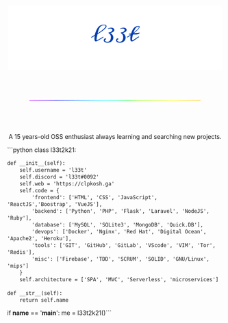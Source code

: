 <p align="center">
  <img
    src="https://raw.githubusercontent.com/73958319/73958319/main/signature.png"
  />
  <p style="line-height: 100px;" align="center">
  <img
    src="https://raw.githubusercontent.com/73958319/73958319/main/rainbow.gif"
  />
  </p>
</p>
<p align="center">
  <br>
    A 15 years-old OSS enthusiast always learning and searching new projects.
       <br>
</p>
```python
class l33t2k21:

    def __init__(self):
        self.username = 'l33t'
        self.discord = 'l33t#0092'
        self.web = 'https://clpkosh.ga'
        self.code = {
            'frontend': ['HTML', 'CSS', 'JavaScript', 'ReactJS','Boostrap', 'VueJS'],
            'backend': ['Python', 'PHP', 'Flask', 'Laravel', 'NodeJS', 'Ruby'],
            'database': ['MySQL', 'SQLite3', 'MongoDB', 'Quick.DB'],
            'devops': ['Docker', 'Nginx', 'Red Hat', 'Digital Ocean', 'Apache2', 'Heroku'],
            'tools': ['GIT', 'GitHub', 'GitLab', 'VScode', 'VIM', 'Tor', 'Redis'],
            'misc': ['Firebase', 'TDD', 'SCRUM', 'SOLID', 'GNU/Linux', 'mips']
        }
        self.architecture = ['SPA', 'MVC', 'Serverless', 'microservices']

    def __str__(self):
        return self.name
        
if __name__ == '__main__':
    me = l33t2k21()```
